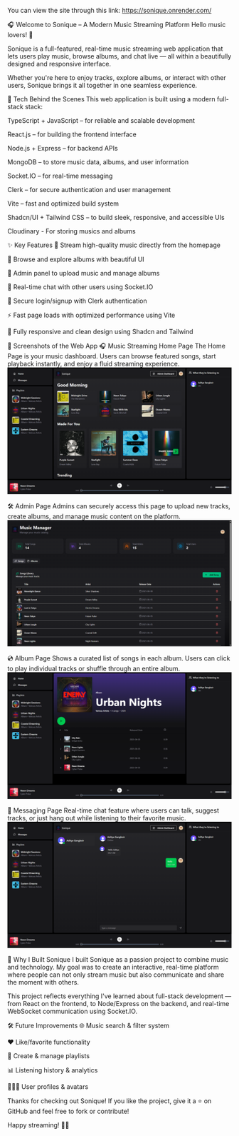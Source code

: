 You can view the site through this link: https://sonique.onrender.com/

🎧 Welcome to Sonique – A Modern Music Streaming Platform
Hello music lovers! 🎵

Sonique is a full-featured, real-time music streaming web application that lets users play music, browse albums, and chat live — all within a beautifully designed and responsive interface.

Whether you're here to enjoy tracks, explore albums, or interact with other users, Sonique brings it all together in one seamless experience.

🔧 Tech Behind the Scenes
This web application is built using a modern full-stack stack:

TypeScript + JavaScript – for reliable and scalable development

React.js – for building the frontend interface

Node.js + Express – for backend APIs

MongoDB – to store music data, albums, and user information

Socket.IO – for real-time messaging

Clerk – for secure authentication and user management

Vite – fast and optimized build system

Shadcn/UI + Tailwind CSS – to build sleek, responsive, and accessible UIs

Cloudinary - For storing musics and albums

✨ Key Features
🎵 Stream high-quality music directly from the homepage

📀 Browse and explore albums with beautiful UI

🔧 Admin panel to upload music and manage albums

💬 Real-time chat with other users using Socket.IO

🔐 Secure login/signup with Clerk authentication

⚡ Fast page loads with optimized performance using Vite

🎨 Fully responsive and clean design using Shadcn and Tailwind

📸 Screenshots of the Web App
🎧 Music Streaming Home Page
The Home Page is your music dashboard. Users can browse featured songs, start playback instantly, and enjoy a fluid streaming experience.
![alt text](frontend/public/HomePage.png)

🛠️ Admin Page
Admins can securely access this page to upload new tracks, create albums, and manage music content on the platform.
![alt text](frontend/public/AdminPage.png)

💿 Album Page
Shows a curated list of songs in each album. Users can click to play individual tracks or shuffle through an entire album.
![alt text](frontend/public/AlbumPage.png)

💬 Messaging Page
Real-time chat feature where users can talk, suggest tracks, or just hang out while listening to their favorite music.
![alt text](frontend/public/ChatPage.png)

📌 Why I Built Sonique
I built Sonique as a passion project to combine music and technology. My goal was to create an interactive, real-time platform where people can not only stream music but also communicate and share the moment with others.

This project reflects everything I've learned about full-stack development — from React on the frontend, to Node/Express on the backend, and real-time WebSocket communication using Socket.IO.

🛠️ Future Improvements
🌐 Music search & filter system

❤️ Like/favorite functionality

🎼 Create & manage playlists

📊 Listening history & analytics

🧑‍🤝‍🧑 User profiles & avatars

Thanks for checking out Sonique!
If you like the project, give it a ⭐️ on GitHub and feel free to fork or contribute!

Happy streaming! 🚀🎶

